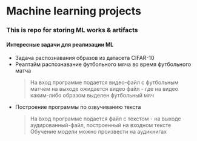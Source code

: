 # Machine learning projects

### This is repo for storing ML works & artifacts



#### Интересные задачи для реализации ML
- Задача распознавания образов из датасета CIFAR-10
- Реалтайм распознавание футбольного мяча во время футбольного матча
    > На вход программе подается видео-файл с футбольным матчем на выходе ожидается видео файл - где
      на видео каким-либо образом выделен футбольный мяч
- Построение программы по озвучиванию текста
    > На вход программе подается файл с текстом - на выходе аудированный-файл, построенный на входном тексте  
      Обучение модели можно произвести на аудикнигах
  